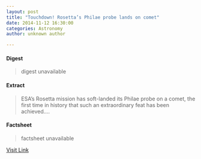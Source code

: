 ```yaml
---
layout: post
title: "Touchdown! Rosetta’s Philae probe lands on comet"
date: 2014-11-12 16:30:00
categories: Astronomy
author: unknown author

---
```



#### Digest
>digest unavailable

#### Extract
>ESA’s Rosetta mission has soft-landed its Philae probe on a comet, the first time in history that such an extraordinary feat has been achieved....

#### Factsheet
>factsheet unavailable

[Visit Link](http://www.esa.int/Our_Activities/Space_Science/Rosetta/Touchdown!_Rosetta_s_Philae_probe_lands_on_comet)


